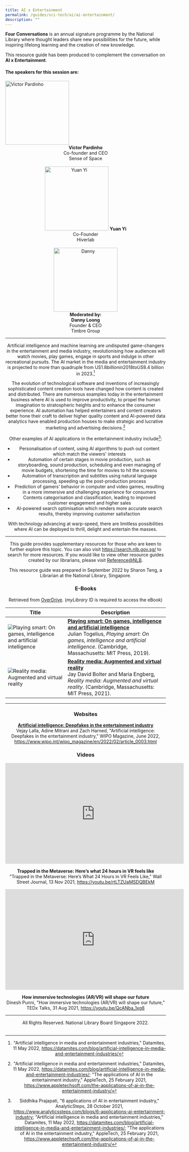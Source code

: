 ```yaml
---
title: AI x Entertainment
permalink: /guides/sci-tech/ai/ai-entertainment/
description: ""
---
```

**Four Conversations** is an annual signature programme by the National Library where thought leaders share new possibilities for the future, while inspiring lifelong learning and the creation of new knowledge.

This resource guide has been produced to complement the conversation on **AI x Entertainment**. 

#### **The speakers for this session are:**
<img src="/images/sci-tech/Four%20Conversations%20AI/Victor%20Pardinho.jpeg" alt="Victor Pardinho"  style="width:200px;" />
	<center><b>Victor Pardinho</b><br>
Co-founder and CEO  <br>
Sense of Space
<br><br>
<img src="/images/sci-tech/Four%20Conversations%20AI/Speaker%20Yuan%20Yi.jpg" alt="Yuan Yi" style="width:200px;" /> 
<b>Yuan Yi</b><br> 
Co-Founder<br>
Hiverlab	   
<br><br>
<img src="/images/sci-tech/Four%20Conversations%20AI/Danny%20Entertainment%20moderator.jpeg" alt="Danny" style="width:200px;" /> <center>
<b>Moderated by:<br>
	Danny Loong</b><br>
Founder & CEO<br>
Timbre Group
</center> 

---

Artificial intelligence and machine learning are undisputed game-changers in the entertainment and media industry, revolutionising how audiences will watch movies, play games, engage in sports and indulge in other recreational pursuits. The AI market in the media and entertainment industry is projected to more than quadruple from US$1.8 billion in 2018 to US$8.4 billion in 2023.[^1]

[^1]: "Artificial intelligence in media and entertainment industries," Datamites, 11 May 2022, <https://datamites.com/blog/artificial-intelligence-in-media-and-entertainment-industries/>

The evolution of technological software and inventions of increasingly sophisticated content creation tools have changed how content is created and distributed. There are numerous examples today in the entertainment business where AI is used to improve productivity, to propel the human imagination to stratospheric heights and to enhance the consumer experience. AI automation has helped entertainers and content creators better hone their craft to deliver higher quality content and AI-powered data analytics have enabled production houses to make strategic and lucrative marketing and advertising decisions.[^2]

[^2]: "Artificial intelligence in media and entertainment industries," Datamites, 11 May 2022, <https://datamites.com/blog/artificial-intelligence-in-media-and-entertainment-industries/>; "The applications of AI in the entertainment industry," AppleTech, 25 February 2021, <https://www.appletechsoft.com/the-applications-of-ai-in-the-entertainment-industry/>

Other examples of AI applications in the entertainment industry include[^3]:

* Personalisation of content, using AI algorithms to push out content which match the viewers' interests
* Automation of certain stages in movie production, such as storyboarding, sound production, scheduling and even managing of movie budgets, shortening the time for movies to hit the screens
* Automation of transcription and subtitles using natural language processing, speeding up the post-production process 
* Prediction of gamers' behavior in computer and video games, resulting in a more immersive and challenging experience for consumers
* Contents categorisation and classification, leading to improved customer engagement and higher sales
* AI-powered search optimisation which renders more accurate search results, thereby improving customer satisfaction

[^3]: Siddhika Prajapati, "6 applications of AI in entertainment industry," AnalyticSteps, 28 October 2021, <https://www.analyticssteps.com/blogs/6-applications-ai-entertainment-industry>; "Artificial intelligence in media and entertainment industries," Datamites, 11 May 2022, <https://datamites.com/blog/artificial-intelligence-in-media-and-entertainment-industries/>; "The applications of AI in the entertainment industry," AppleTech, 25 February 2021, <https://www.appletechsoft.com/the-applications-of-ai-in-the-entertainment-industry/>

With technology advancing at warp-speed, there are limitless possibilities where AI can be deployed to thrill, delight and entertain the masses.


---

This guide provides supplementary resources for those who are keen to further explore this topic. You can also visit <https://search.nlb.gov.sg/> to search for more resources. If you would like to view other resource guides created by our librarians, please visit [Reference@NLB](https://reference.nlb.gov.sg/guides/). 

This resource guide was prepared in September 2022 by Sharon Teng, a Librarian at the National Library, Singapore.

### **E-Books**

Retrieved from [OverDrive](https://nlb.overdrive.com/). (*myLibrary* ID is required to access the eBook)

|Title| Description|
| -------- | -------- | 
| ![Playing smart: On games, intelligence and artificial intelligence](/images/sci-tech/Four%20Conversations%20AI/ebook%20cover%20Playing%20Smart.jpeg)| [**Playing smart: On games, intelligence and artificial intelligence**](https://nlb.overdrive.com/media/4505912)<br>   Julian Togelius, _Playing smart: On games, intelligence and artificial intelligence_. (Cambridge, Massachusetts: MIT Press, 2019). |  
| ![Reality media: Augmented and virtual reality](/images/sci-tech/Four%20Conversations%20AI/ebook%20cover%20Reality%20Media.jpeg)    | [**Reality media: Augmented and virtual reality**](https://nlb.overdrive.com/media/6046579)<br>Jay David Bolter and Maria Engberg, _Reality media: Augmented and virtual reality_. (Cambridge, Massachusetts: MIT Press, 2021). |

---

### **Websites**

[**Artificial intelligence: Deepfakes in the entertainment industry**](https://www.wipo.int/wipo_magazine/en/2022/02/article_0003.html)<br>
Vejay Lalla, Adine Mitrani and Zach Harned, "Artificial intelligence: Deepfakes in the entertainment industry," WIPO Magazine, June 2022, <https://www.wipo.int/wipo_magazine/en/2022/02/article_0003.html> 


### **Videos**

<iframe width="560" height="315" src="https://www.youtube.com/embed/rtLTZUaMSDQ" title="YouTube video player" frameborder="0" allow="accelerometer; autoplay; clipboard-write; encrypted-media; gyroscope; picture-in-picture" allowfullscreen></iframe>

**Trapped in the Metaverse: Here’s what 24 hours in VR feels like**<br>
"Trapped in the Metaverse: Here’s What 24 Hours in VR Feels Like," Wall Street Journal, 13 Nov 2021, <https://youtu.be/rtLTZUaMSDQBEkM>


<iframe width="560" height="315" src="https://www.youtube.com/embed/QcANba_1xg8" title="YouTube video player" frameborder="0" allow="accelerometer; autoplay; clipboard-write; encrypted-media; gyroscope; picture-in-picture" allowfullscreen></iframe>

**How immersive technologies (AR/VR) will shape our future**<br>
Dinesh Punni, "How immersive technologies (AR/VR) will shape our future," TEDx Talks, 31 Aug 2021, <https://youtu.be/QcANba_1xg8>

---
All Rights Reserved. National Library Board Singapore 2022.<br>
<br>